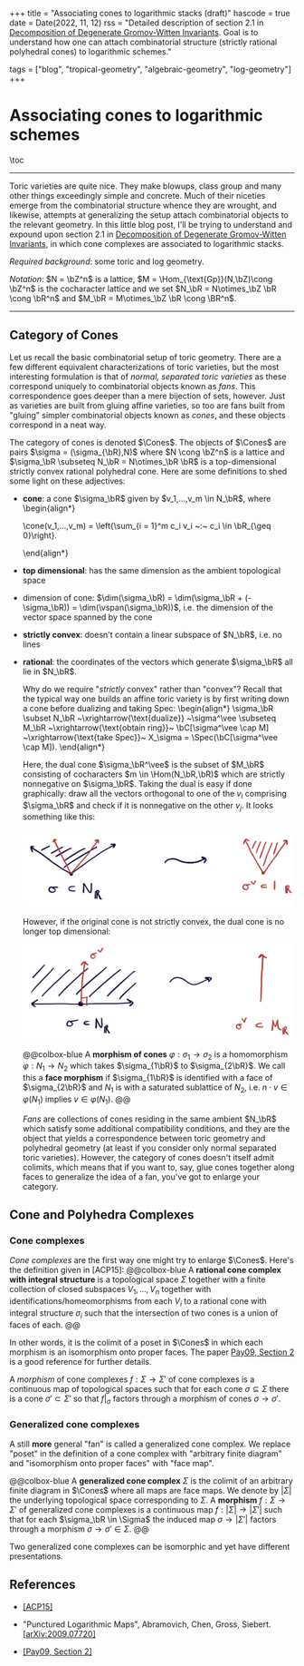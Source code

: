 +++
title = "Associating cones to logarithmic stacks (draft)"
hascode = true
date = Date(2022, 11, 12)
rss = "Detailed description of section 2.1 in [Decomposition of Degenerate Gromov-Witten Invariants](https://arxiv.org/pdf/1709.09864.pdf). Goal is to understand how one can attach combinatorial structure (strictly rational polyhedral cones) to logarithmic schemes."

tags = ["blog", "tropical-geometry", "algebraic-geometry", "log-geometry"]
+++

# Associating cones to logarithmic schemes

\toc

---

Toric varieties are quite nice. They make blowups, class group and many other things exceedingly simple and concrete. Much of their niceties emerge from the combinatorial structure whence they are wrought, and likewise, attempts at generalizing the setup attach combinatorial objects to the relevant geometry. In this little blog post, I'll be trying to understand and expound upon section 2.1 in [Decomposition of Degenerate Gromov-Witten Invariants](https://arxiv.org/pdf/1709.09864.pdf), in which cone complexes are associated to logarithmic stacks.


*Required background*: some toric and log geometry.

*Notation*: $N = \bZ^n$ is a lattice, $M = \Hom_{\text{Gp}}(N,\bZ)\cong \bZ^n$ is the cocharacter lattice and we set $N_\bR = N\otimes_\bZ \bR \cong \bR^n$ and $M_\bR = M\otimes_\bZ \bR \cong \BR^n$.

---

## Category of Cones

Let us recall the basic combinatorial setup of toric geometry. There are a few different equivalent characterizations of toric varieties, but the most interesting formulation is that of _normal, separated toric varieties_ as these correspond uniquely to combinatorial objects known as _fans_. This correspondence goes deeper than a mere bijection of sets, however. Just as varieties are built from gluing affine varieties, so too are fans built from "gluing" simpler combinatorial objects known as _cones_, and these objects correspond in a neat way.

The category of cones is denoted $\Cones$. The objects of $\Cones$ are pairs $\sigma = (\sigma_{\bR},N)$ where $N \cong \bZ^n$ is a lattice and $\sigma_\bR \subseteq N_\bR = N\otimes_\bR \bR$ is a top-dimensional strictly convex rational polyhedral cone. Here are some definitions to shed some light on these adjectives:

- **cone**: a cone $\sigma_\bR$ given by $v_1,...,v_m \in N_\bR$, where
  \begin{align*}

  \cone(v_1,...,v_m) = \left\{\sum_{i = 1}^m c_i v_i ~:~ c_i \in \bR\_{\geq 0}\right\}.

  \end{align*}

* **top dimensional**: has the same dimension as the ambient topological space
* dimension of cone: $\dim(\sigma_\bR) = \dim(\sigma_\bR + (-\sigma_\bR)) = \dim(\vspan(\sigma_\bR))$, i.e. the dimension of the vector space spanned by the cone
* **strictly convex**: doesn't contain a linear subspace of $N_\bR$, i.e. no lines
* **rational**: the coordinates of the vectors which generate $\sigma_\bR$ all lie in $N_\bR$.

  Why do we require "*strictly* convex" rather than "convex"? Recall that the typical way one builds an affine toric variety is by first writing down a cone before dualizing and taking Spec:
  \begin{align*}
    \sigma_\bR \subset N_\bR ~\xrightarrow{\text{dualize}} ~\sigma^\vee \subseteq M_\bR ~\xrightarrow{\text{obtain ring}}~ \bC[\sigma^\vee \cap M] ~\xrightarrow{\text{take Spec}}~ X_\sigma = \Spec(\bC[\sigma^\vee \cap M]).
  \end{align*}
  
  Here, the dual cone $\sigma_\bR^\vee$ is the subset of $M_\bR$ consisting of cocharacters $m \in \Hom(N_\bR,\bR)$ which are strictly nonnegative on $\sigma_\bR$. Taking the dual is easy if done graphically: draw all the vectors orthogonal to one of the $v_i$ comprising $\sigma_\bR$ and check if it is nonnegative on the other $v_j$. It looks something like this:

  ![strictly convex rational polyhedral cone](/pages/blog/posts/post2/fig1.png)

  However, if the original cone is not strictly convex, the dual cone is no longer top dimensional:

  ![non-strictly convex rational polyhedral cone](/pages/blog/posts/post2/fig2.png)

  @@colbox-blue
    A **morphism of cones** $\varphi:\sigma_1\to \sigma_2$ is a homomorphism $\varphi:N_1\to N_2$ which takes $\sigma_{1\bR}$ to $\sigma_{2\bR}$. We call this a **face morphism** if $\sigma_{1\bR}$ is identified with a face of $\sigma_{2\bR}$ and $N_1$ is with a saturated sublattice of $N_2$, i.e. $n\cdot v \in \varphi(N_1)$ implies $v \in \varphi(N_1)$.
  @@

  *Fans* are collections of cones residing in the same ambient $N_\bR$ which satisfy some additional compatibility conditions, and they are the object that yields a correspondence between toric geometry and polyhedral geometry (at least if you consider only normal separated toric varieties). However, the category of cones doesn't itself admit colimits, which means that if you want to, say, glue cones together along faces to generalize the idea of a fan, you've got to enlarge your category.

## Cone and Polyhedra Complexes

### Cone complexes

*Cone complexes* are the first way one might try to enlarge $\Cones$. Here's the definition given in [ACP15]: 
@@colbox-blue
A **rational cone complex with integral structure** is a topological space $\Sigma$ together with a finite collection of closed subspaces $V_1,...,V_n$ together with identifications/homeomorphisms from each $V_i$ to a rational cone with integral structure $\sigma_i$ such that the intersection of two cones is a union of faces of each.
@@

In other words, it is the colimit of a poset in $\Cones$ in which each morphism is an isomorphism onto proper faces. The paper [Pay09, Section 2](https://arxiv.org/pdf/math/0605537.pdf) is a good reference for further details.

A *morphism* of cone complexes $f:\Sigma\to \Sigma'$ of cone complexes is a continuous map of topological spaces such that for each cone $\sigma \subseteq \Sigma$ there is a cone $\sigma' \subset \Sigma'$ so that $f|_\sigma$ factors through a morphism of cones $\sigma\to \sigma'$.

### Generalized cone complexes
A still **more** general "fan" is called a generalized cone complex. We replace "poset" in the definition of a cone complex with "arbitrary finite diagram" and "isomorphism onto proper faces" with "face map".

@@colbox-blue
  A **generalized cone complex** $\Sigma$ is the colimit of an arbitrary finite diagram in $\Cones$ where all maps are face maps. We denote by $|\Sigma|$ the underlying topological space corresponding to $\Sigma$. A **morphism** $f:\Sigma\to \Sigma'$ of generalized cone complexes is a continuous map $f:|\Sigma|\to |\Sigma'|$ such that for each $\sigma_\bR \in \Sigma$ the induced map $\sigma \to |\Sigma'|$ factors through a morphism $\sigma \to \sigma' \in \Sigma$.
@@

Two generalized cone complexes can be isomorphic and yet have different presentations.


## References

- [[ACP15]](https://arxiv.org/pdf/1212.0373.pdf)

- "Punctured Logarithmic Maps", Abramovich, Chen, Gross, Siebert. [[arXiv:2009.07720]](https://arxiv.org/pdf/2009.07720.pdf)

- [[Pay09, Section 2]](https://arxiv.org/pdf/math/0605537.pdf)
